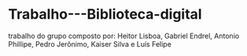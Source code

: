 # Trabalho---Biblioteca-digital
trabalho do grupo composto por: Heitor Lisboa, Gabriel Endrel, Antonio Phillipe, Pedro Jerônimo, Kaiser Silva e Luís Felipe
